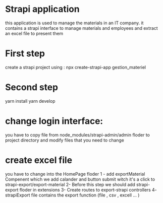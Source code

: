 # Strapi application
this application is used to manage the materials in an IT company.
it contains a strapi interface to manage materials and employees and extract an excel file to present them
# First step 
create a strapi project using : npx create-strapi-app gestion_materiel
# Second step 
yarn install
yarn develop 

# change login interface:
you have to copy file from node_modules/strapi-admin/admin floder to project directory 
and modify files that you need to change 
# create excel file
you have to change into the HomePage floder 
1 - add exportMaterial Compenent which we add calander and button submit witch it's a click to strapi-export/export-material
2-  Before this step we should add strapi-export floder in extensions 
3- Create routes to export-strapi controllers
4- strapiExport file contains the export function (file , csv , excell ... )
